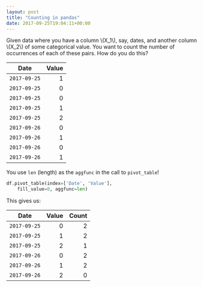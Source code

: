 ```yaml
---
layout: post
title: "Counting in pandas"
date: 2017-09-25T19:04:11+00:00
---
```


Given data where you have a column \\(X_1\\), say, dates, and another column \\(X_2\\) of some categorical value. You want to count the number of occurrences of each of these pairs. How do you do this?

<!-- more -->

| Date         | Value |
| :-----------:|------:|
| `2017-09-25` |   1   |
| `2017-09-25` |   0   |
| `2017-09-25` |   0   |
| `2017-09-25` |   1   |
| `2017-09-25` |   2   |
| `2017-09-26` |   0   |
| `2017-09-26` |   1   |
| `2017-09-26` |   0   |
| `2017-09-26` |   1   |

You use `len` (length) as the `aggfunc` in the call to `pivot_table`!

```python
df.pivot_table(index=['Date', 'Value'],
    fill_value=0, aggfunc=len)
```

This gives us:

| Date         | Value | Count |
| :-----------:|------:|------:|
| `2017-09-25` |   0   |   2   |
| `2017-09-25` |   1   |   2   |
| `2017-09-25` |   2   |   1   |
| `2017-09-26` |   0   |   2   |
| `2017-09-26` |   1   |   2   |
| `2017-09-26` |   2   |   0   |